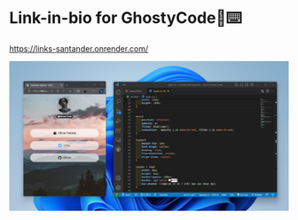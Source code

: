 Link-in-bio for GhostyCode👻⌨️
===========================

https://links-santander.onrender.com/

![thumbnail](./thumb.jpg)
